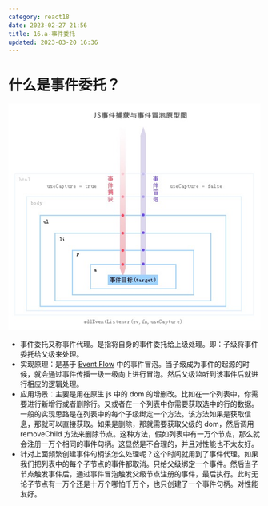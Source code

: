 ```yaml
---
category: react18
date: 2023-02-27 21:56
title: 16.a-事件委托
updated: 2023-03-20 16:36
---
```


# 什么是事件委托？

![](./_images/image-2023-02-27_22-16-02-480-16.a-事件委托.png)

- 事件委托又称事件代理。是指将自身的事件委托给上级处理。即：子级将事件委托给父级来处理。
- 实现原理：是基于 [Event Flow](https://juejin.cn/post/7101667955284393992 "https://juejin.cn/post/7101667955284393992") 中的事件冒泡。当子级成为事件的起源的时候，就会通过事件传播一级一级向上进行冒泡。然后父级监听到该事件后就进行相应的逻辑处理。
- 应用场景：主要是用在原生 js 中的 dom 的增删改。比如在一个列表中，你需要进行新增行或者删除行。又或者在一个列表中你需要获取选中的行的数据。一般的实现思路是在列表中的每个子级绑定一个方法。该方法如果是获取信息，那就可以直接获取。如果是删除，那就需要获取父级的 dom，然后调用 removeChild 方法来删除节点。这种方法，假如列表中有一万个节点，那么就会注册一万个相同的事件句柄。这显然是不合理的，并且对性能也不太友好。
- 针对上面频繁创建事件句柄该怎么处理呢？这个时间就用到了事件代理。如果我们把列表中的每个子节点的事件都取消。只给父级绑定一个事件。然后当子节点触发事件后，通过事件冒泡触发父级节点注册的事件，最后执行。此时无论子节点有一万个还是十万个哪怕千万个，也只创建了一个事件句柄。对性能友好。